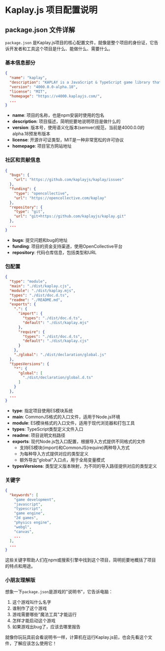 # Kaplay.js 项目配置说明

## package.json 文件详解

`package.json` 是Kaplay.js项目的核心配置文件，就像是整个项目的身份证，它告诉开发者和工具这个项目是什么、能做什么、需要什么。

### 基本信息部分

```json
{
  "name": "kaplay",
  "description": "KAPLAY is a JavaScript & TypeScript game library that helps you make games fast and fun!",
  "version": "4000.0.0-alpha.18",
  "license": "MIT",
  "homepage": "https://v4000.kaplayjs.com/",
  ...
}
```

- **name**: 项目的名称，也是npm安装时使用的包名
- **description**: 项目描述，简明扼要地说明项目是做什么的
- **version**: 版本号，使用语义化版本(semver)规范，当前是4000.0.0的alpha.18预发布版本
- **license**: 开源许可证类型，MIT是一种非常宽松的许可协议
- **homepage**: 项目官方网站地址

### 社区和贡献信息

```json
{
  "bugs": {
    "url": "https://github.com/kaplayjs/kaplay/issues"
  },
  "funding": {
    "type": "opencollective",
    "url": "https://opencollective.com/kaplay"
  },
  "repository": {
    "type": "git",
    "url": "git+https://github.com/kaplayjs/kaplay.git"
  },
  ...
}
```

- **bugs**: 提交问题和bug的地址
- **funding**: 项目的资金支持渠道，使用OpenCollective平台
- **repository**: 代码仓库信息，包括类型和URL

### 包配置

```json
{
  "type": "module",
  "main": "./dist/kaplay.cjs",
  "module": "./dist/kaplay.mjs",
  "types": "./dist/doc.d.ts",
  "readme": "./README.md",
  "exports": {
    ".": {
      "import": {
        "types": "./dist/doc.d.ts",
        "default": "./dist/kaplay.mjs"
      },
      "require": {
        "types": "./dist/doc.d.ts",
        "default": "./dist/kaplay.cjs"
      }
    },
    "./global": "./dist/declaration/global.js"
  },
  "typesVersions": {
    "*": {
      "global": [
        "./dist/declaration/global.d.ts"
      ]
    }
  },
  ...
}
```

- **type**: 指定项目使用ES模块系统
- **main**: CommonJS格式的入口文件，适用于Node.js环境
- **module**: ES模块格式的入口文件，适用于现代浏览器和打包工具
- **types**: TypeScript类型定义文件入口
- **readme**: 项目说明文档路径
- **exports**: 现代Node.js包入口配置，根据导入方式提供不同格式的文件
  - 支持ES模块(import)和CommonJS(require)两种导入方式
  - 为每种导入方式提供对应的类型定义
  - 额外导出"global"入口点，用于全局变量模式
- **typesVersions**: 类型定义版本映射，为不同的导入路径提供对应的类型定义

### 关键字

```json
{
  "keywords": [
    "game development",
    "javascript",
    "typescript",
    "game engine",
    "2d games",
    "physics engine",
    "webgl",
    "canvas",
    ...
  ],
  ...
}
```

这些关键字帮助人们在npm或搜索引擎中找到这个项目，简明扼要地概括了项目的特点和用途。

### 小朋友理解版

想象一下`package.json`是游戏的"说明书"，它告诉电脑：
1. 这个游戏叫什么名字
2. 谁制作了这个游戏
3. 游戏需要哪些"魔法工具"才能运行
4. 怎样才能启动这个游戏
5. 如果游戏出bug了，应该去哪里报告

就像你玩玩具前会看说明书一样，计算机在运行Kaplay.js前，也会先看这个文件，了解应该怎么使用它！
